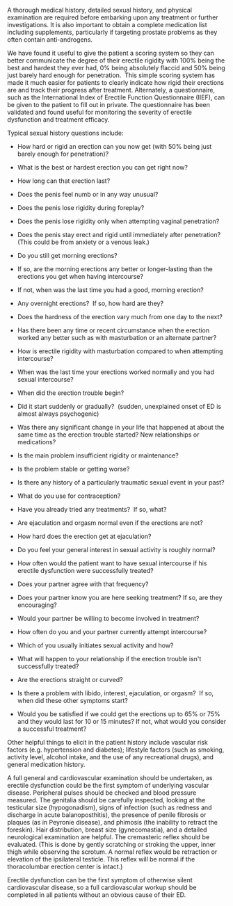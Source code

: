 A thorough medical history, detailed sexual history, and physical examination are required before embarking upon any treatment or further investigations. It is also important to obtain a complete medication list including supplements, particularly if targeting prostate problems as they often contain anti-androgens.

We have found it useful to give the patient a scoring system so they can better communicate the degree of their erectile rigidity with 100% being the best and hardest they ever had, 0% being absolutely flaccid and 50% being just barely hard enough for penetration.  This simple scoring system has made it much easier for patients to clearly indicate how rigid their erections are and track their progress after treatment. Alternately, a questionnaire, such as the International Index of Erectile Function Questionnaire (IIEF), can be given to the patient to fill out in private. The questionnaire has been validated and found useful for monitoring the severity of erectile dysfunction and treatment efficacy.

Typical sexual history questions include:

- How hard or rigid an erection can you now get (with 50% being just barely enough for penetration)?

- What is the best or hardest erection you can get right now?

- How long can that erection last?

- Does the penis feel numb or in any way unusual?

- Does the penis lose rigidity during foreplay?

- Does the penis lose rigidity only when attempting vaginal penetration?

- Does the penis stay erect and rigid until immediately after penetration? (This could be from anxiety or a venous leak.)

- Do you still get morning erections? 

- If so, are the morning erections any better or longer-lasting than the erections you get when having intercourse?
- If not, when was the last time you had a good, morning erection?

- Any overnight erections?  If so, how hard are they?

- Does the hardness of the erection vary much from one day to the next?

- Has there been any time or recent circumstance when the erection worked any better such as with masturbation or an alternate partner?

- How is erectile rigidity with masturbation compared to when attempting intercourse?

- When was the last time your erections worked normally and you had sexual intercourse?

- When did the erection trouble begin?

- Did it start suddenly or gradually?  (sudden, unexplained onset of ED is almost always psychogenic)

- Was there any significant change in your life that happened at about the same time as the erection trouble started? New relationships or medications?

- Is the main problem insufficient rigidity or maintenance?

- Is the problem stable or getting worse?

- Is there any history of a particularly traumatic sexual event in your past?

- What do you use for contraception?

- Have you already tried any treatments?  If so, what?

- Are ejaculation and orgasm normal even if the erections are not?

- How hard does the erection get at ejaculation?

- Do you feel your general interest in sexual activity is roughly normal?

- How often would the patient want to have sexual intercourse if his erectile dysfunction were successfully treated?

- Does your partner agree with that frequency?

- Does your partner know you are here seeking treatment? If so, are they encouraging?

- Would your partner be willing to become involved in treatment?

- How often do you and your partner currently attempt intercourse?

- Which of you usually initiates sexual activity and how?

- What will happen to your relationship if the erection trouble isn't successfully treated?

- Are the erections straight or curved?

- Is there a problem with libido, interest, ejaculation, or orgasm?  If so, when did these other symptoms start?

- Would you be satisfied if we could get the erections up to 65% or 75% and they would last for 10 or 15 minutes? If not, what would you consider a successful treatment?

Other helpful things to elicit in the patient history include vascular risk factors (e.g. hypertension and diabetes); lifestyle factors (such as smoking, activity level, alcohol intake, and the use of any recreational drugs), and general medication history.

A full general and cardiovascular examination should be undertaken, as erectile dysfunction could be the first symptom of underlying vascular disease. Peripheral pulses should be checked and blood pressure measured. The genitalia should be carefully inspected, looking at the testicular size (hypogonadism), signs of infection (such as redness and discharge in acute balanoposthitis), the presence of penile fibrosis or plaques (as in Peyronie disease), and phimosis (the inability to retract the foreskin). Hair distribution, breast size (gynecomastia), and a detailed neurological examination are helpful. The cremasteric reflex should be evaluated. (This is done by gently scratching or stroking the upper, inner thigh while observing the scrotum. A normal reflex would be retraction or elevation of the ipsilateral testicle. This reflex will be normal if the thoracolumbar erection center is intact.)

Erectile dysfunction can be the first symptom of otherwise silent cardiovascular disease, so a full cardiovascular workup should be completed in all patients without an obvious cause of their ED.
